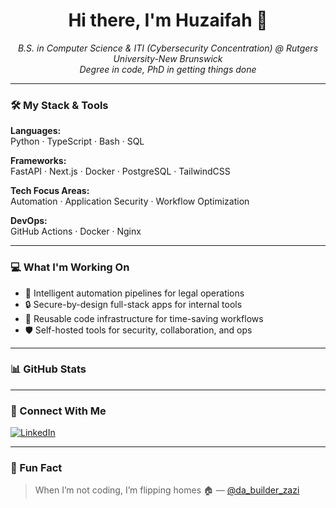 <h1 align="center">Hi there, I'm Huzaifah 👋</h1>

<p align="center">
  <i>B.S. in Computer Science & ITI (Cybersecurity Concentration) @ Rutgers University-New Brunswick</i><br/>
  <i>Degree in code, PhD in getting things done</i>
</p>

---

### 🛠️ My Stack & Tools

**Languages:**  
Python · TypeScript · Bash · SQL

**Frameworks:**  
FastAPI · Next.js · Docker · PostgreSQL · TailwindCSS

**Tech Focus Areas:**  
Automation · Application Security · Workflow Optimization

**DevOps:**  
GitHub Actions · Docker · Nginx 

---

### 💻 What I'm Working On

- 🧠 Intelligent automation pipelines for legal operations  
- 🔒 Secure-by-design full-stack apps for internal tools  
- 🧰 Reusable code infrastructure for time-saving workflows  
- 🛡️ Self-hosted tools for security, collaboration, and ops  

---

### 📊 GitHub Stats

---

### 🔗 Connect With Me

[![LinkedIn](https://img.shields.io/badge/LinkedIn-blue?style=flat&logo=linkedin&labelColor=blue)](https://linkedin.com/in/huzaifah-majid)

---

### 🧠 Fun Fact

> When I’m not coding, I’m flipping homes 🏠 — [@da_builder_zazi](https://instagram.com/da_builder_zazi)

